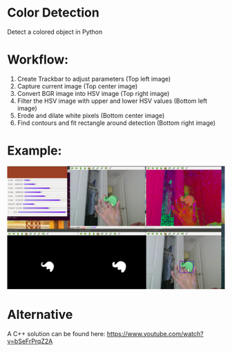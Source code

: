 # Color Detection
Detect a colored object in Python

# Workflow:
  1. Create Trackbar to adjust parameters                 (Top left image)
  2. Capture current image                                (Top center image)
  3. Convert BGR image into HSV image                     (Top right image)
  4. Filter the HSV image with upper and lower HSV values (Bottom left image)
  5. Erode and dilate white pixels                        (Bottom center image)
  6. Find contours and fit rectangle around detection     (Bottom right image)

# Example:
![](green_elephant.png)

# Alternative
A C++ solution can be found here: https://www.youtube.com/watch?v=bSeFrPrqZ2A
